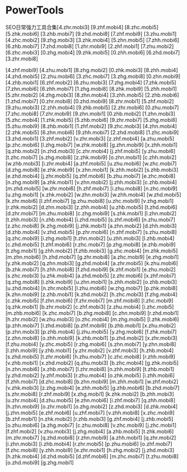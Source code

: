 # PowerTools
SEO日常强力工具合集[4.zhr.mobi3] [9.zhf.mobi4] [8.zhc.mobi5] [5.zhk.mobi6] [3.zhb.mobi7] [9.zhd.mobi8] [7.zhf.mobi9] [3.zhu.mobi1] [4.zhc.mobi2] [9.zhg.mobi3] [3.zhk.mobi4] [5.zhn.mobi5] [7.zhh.mobi6] [6.zhb.mobi7] [7.zhd.mobi8] [1.zhr.mobi9] [2.zhf.mobi1] [7.zhu.mobi2] [6.zhc.mobi3] [0.zhg.mobi4] [9.zhk.mobi5] [0.zhh.mobi6] [6.zhd.mobi7][3.zhr.mobi8]

[4.zhf.mobi9]
[4.zhu.mobi1]
[8.zhg.mobi2]
[0.zhk.mobi3]
[8.zhh.mobi4]
[4.zhd.mobi5]
[2.zhu.mobi6]
[3.zhc.mobi7]
[3.zhg.mobi8]
[0.zhn.mobi9]
[4.zhb.mobi1]
[6.zhf.mobi2]
[6.zhu.mobi3]
[7.zhg.mobi4]
[7.zhk.mobi5]
[7.zhn.mobi6]
[6.zhh.mobi7]
[1.zhg.mobi8]
[8.zhk.mobi9]
[5.zhh.mobi1]
[5.zhr.mobi2]
[4.zhg.mobi3]
[8.zhn.mobi4]
[3.zhh.mobi5]
[2.zhb.mobi6]
[1.zhd.mobi7]
[0.zhr.mobi8]
[0.zhd.mobi9]
[8.zhr.mobi1]
[5.zhf.mobi2]
[9.zhu.mobi3]
[2.zhh.mobi4]
[9.zhb.mobi5]
[2.zhr.mobi6]
[0.zhu.mobi7]
[7.zhc.mobi8]
[7.zhr.mobi9]
[9.zhn.mobi1]
[0.zhb.mobi2]
[1.zhn.mobi3]
[5.zhc.mobi4]
[1.zhk.mobi5]
[5.zhb.mobi6]
[9.zhr.mobi7]
[5.zhg.mobi8]
[5.zhu.mobi9]
[8.zhb.mobi1]
[1.zhf.mobi2]
[9.zhc.mobi3]
[4.zhn.mobi4]
[2.zhk.mobi5]
[6.zhn.mobi6]
[9.zhh.mobi7]
[2.zhd.mobi8]
[1.zhc.mobi9]
[3.zhd.mobi1]
[3.zhf.mobi2]
[v.zhr.mobi3]
[z.zhf.mobi4]
[a.zhu.mobi5]
[p.zhc.mobi6]
[l.zhg.mobi7]
[w.zhk.mobi8]
[g.zhn.mobi9]
[x.zhh.mobi1]
[q.zhb.mobi2]
[n.zhd.mobi3]
[c.zhr.mobi4]
[j.zhf.mobi5]
[y.zhu.mobi6]
[t.zhc.mobi7]
[s.zhg.mobi8]
[z.zhk.mobi9]
[o.zhn.mobi1]
[c.zhh.mobi2]
[w.zhb.mobi3]
[i.zhr.mobi4]
[a.zhf.mobi5]
[u.zhu.mobi6]
[w.zhc.mobi7]
[d.zhg.mobi8]
[e.zhk.mobi9]
[x.zhn.mobi1]
[k.zhh.mobi2]
[s.zhb.mobi3]
[e.zhd.mobi4]
[j.zhr.mobi5]
[q.zhf.mobi6]
[b.zhu.mobi7]
[e.zhc.mobi8]
[n.zhg.mobi9]
[a.zhk.mobi1]
[v.zhn.mobi2]
[j.zhh.mobi3]
[c.zhb.mobi4]
[m.zhd.mobi5]
[w.zhr.mobi6]
[h.zhf.mobi7]
[i.zhu.mobi8]
[n.zhc.mobi9]
[u.zhg.mobi1]
[x.zhk.mobi2]
[w.zhn.mobi3]
[w.zhh.mobi4]
[w.zhd.mobi5]
[k.zhr.mobi6]
[l.zhf.mobi7]
[g.zhu.mobi8]
[u.zhc.mobi9]
[v.zhg.mobi1]
[r.zhk.mobi2]
[d.zhn.mobi3]
[z.zhh.mobi4]
[u.zhb.mobi5]
[t.zhd.mobi6]
[d.zhr.mobi7]
[m.zhu.mobi8]
[c.zhg.mobi9]
[s.zhk.mobi1]
[l.zhn.mobi2]
[t.zhh.mobi3]
[n.zhb.mobi4]
[i.zhd.mobi5]
[s.zhf.mobi6]
[n.zhu.mobi7]
[z.zhc.mobi8]
[k.zhg.mobi9]
[j.zhk.mobi1]
[a.zhn.mobi2]
[d.zhh.mobi3]
[d.zhb.mobi4]
[v.zhd.mobi5]
[p.zhr.mobi6]
[n.zhf.mobi7]
[s.zhu.mobi8]
[q.zhc.mobi9]
[i.zhg.mobi1]
[t.zhn.mobi2]
[u.zhh.mobi3]
[l.zhb.mobi4]
[c.zhd.mobi5]
[t.zhf.mobi6]
[r.zhc.mobi7]
[p.zhg.mobi8]
[e.zhb.mobi9]
[t.zhg.mobi1]
[g.zhh.mobi2]
[f.zhb.mobi3]
[g.zhc.mobi4]
[m.zhk.mobi5]
[m.zhn.mobi6]
[h.zhd.mobi7]
[g.zhr.mobi8]
[a.zhc.mobi9]
[e.zhg.mobi1]
[y.zhk.mobi2]
[q.zhn.mobi3]
[g.zhd.mobi4]
[a.zhr.mobi5]
[k.zhu.mobi6]
[b.zhk.mobi7]
[h.zhh.mobi8]
[f.zhd.mobi9]
[k.zhf.mobi1]
[e.zhu.mobi2]
[s.zhc.mobi3]
[u.zhk.mobi4]
[a.zhd.mobi5]
[z.zhr.mobi6]
[x.zhf.mobi7]
[q.zhg.mobi8]
[i.zhk.mobi9]
[u.zhn.mobi1]
[s.zhh.mobi2]
[o.zhb.mobi3]
[u.zhd.mobi4]
[n.zhr.mobi5]
[l.zhu.mobi6]
[w.zhg.mobi7]
[p.zhk.mobi8]
[k.zhn.mobi9]
[z.zhb.mobi1]
[k.zhd.mobi2]
[h.zhc.mobi3]
[f.zhg.mobi4]
[c.zhk.mobi5]
[f.zhn.mobi6]
[f.zhr.mobi7]
[m.zhf.mobi8]
[l.zhc.mobi9]
[q.zhk.mobi1]
[b.zhr.mobi2]
[c.zhf.mobi3]
[z.zhu.mobi4]
[i.zhc.mobi5]
[m.zhb.mobi6]
[k.zhc.mobi7]
[b.zhg.mobi8]
[c.zhn.mobi9]
[r.zhd.mobi1]
[h.zhr.mobi2]
[w.zhu.mobi3]
[o.zhc.mobi4]
[m.zhg.mobi5]
[l.zhk.mobi6]
[p.zhh.mobi7]
[l.zhd.mobi8]
[p.zhf.mobi9]
[b.zhb.mobi1]
[x.zhu.mobi2]
[p.zhn.mobi3]
[p.zhb.mobi4]
[j.zhu.mobi5]
[y.zhg.mobi6]
[f.zhk.mobi7]
[z.zhn.mobi8]
[o.zhh.mobi9]
[k.zhb.mobi1]
[p.zhd.mobi2]
[x.zhr.mobi3]
[f.zhu.mobi4]
[y.zhc.mobi5]
[r.zhg.mobi6]
[s.zhn.mobi7]
[y.zhn.mobi8]
[l.zhh.mobi9]
[y.zhb.mobi1]
[y.zhr.mobi2]
[v.zhf.mobi3]
[h.zhb.mobi4]
[s.zhd.mobi5]
[t.zhr.mobi6]
[h.zhu.mobi7]
[c.zhc.mobi8]
[r.zhh.mobi9]
[v.zhb.mobi1]
[x.zhd.mobi2]
[q.zhu.mobi3]
[b.zhc.mobi4]
[g.zhk.mobi5]
[n.zhn.mobi6]
[x.zhb.mobi7]
[l.zhr.mobi8]
[n.zhh.mobi9]
[t.zhb.mobi1]
[y.zhd.mobi2]
[y.zhf.mobi3]
[r.zhu.mobi4]
[o.zhk.mobi5]
[i.zhh.mobi6]
[f.zhh.mobi7]
[d.zhc.mobi8]
[b.zhn.mobi9]
[m.zhh.mobi1]
[w.zhf.mobi2]
[v.zhk.mobi3]
[z.zhg.mobi4]
[e.zhh.mobi5]
[g.zhb.mobi6]
[b.zhd.mobi7]
[s.zhr.mobi8]
[r.zhf.mobi9]
[x.zhg.mobi1]
[k.zhk.mobi2]
[b.zhh.mobi3]
[u.zhr.mobi4]
[d.zhu.mobi5]
[e.zhn.mobi6]
[i.zhf.mobi7]
[q.zhh.mobi8]
[h.zhn.mobi9]
[o.zhr.mobi1]
[o.zhg.mobi2]
[z.zhd.mobi3]
[d.zhk.mobi4]
[j.zhn.mobi5]
[e.zhf.mobi6]
[u.zhf.mobi7]
[v.zhh.mobi8]
[x.zhc.mobi9]
[b.zhf.mobi1]
[n.zhk.mobi2]
[r.zhb.mobi3]
[g.zhf.mobi4]
[j.zhb.mobi5]
[o.zhu.mobi6]
[a.zhg.mobi7]
[c.zhu.mobi8]
[v.zhc.mobi9]
[j.zhc.mobi1]
[f.zhf.mobi2]
[v.zhu.mobi3]
[j.zhg.mobi4]
[a.zhb.mobi5]
[t.zhk.mobi6]
[m.zhr.mobi7]
[q.zhd.mobi8]
[r.zhn.mobi9]
[a.zhh.mobi1]
[q.zhr.mobi2]
[i.zhn.mobi3]
[i.zhb.mobi4]
[r.zhr.mobi5]
[p.zhu.mobi6]
[o.zhf.mobi7]
[f.zhc.mobi8]
[y.zhh.mobi9]
[e.zhr.mobi1]
[h.zhg.mobi2]
[j.zhd.mobi3]
[h.zhk.mobi4]
[d.zhd.mobi5]
[d.zhf.mobi6]
[m.zhc.mobi7]
[t.zhu.mobi8]
[o.zhd.mobi9]
[g.zhg.mobi1]
